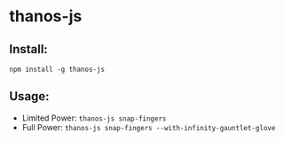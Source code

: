# thanos-js

## Install:

`npm install -g thanos-js`

## Usage:

-   Limited Power: `thanos-js snap-fingers`
-   Full Power: `thanos-js snap-fingers --with-infinity-gauntlet-glove`
